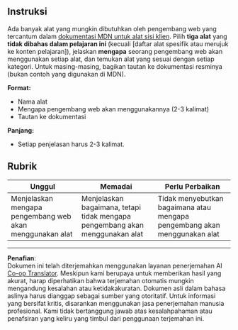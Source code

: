 <!--
CO_OP_TRANSLATOR_METADATA:
{
  "original_hash": "9e2f84e351a6fcb44bfc4066d98525f0",
  "translation_date": "2025-10-03T10:18:40+00:00",
  "source_file": "1-getting-started-lessons/1-intro-to-programming-languages/assignment.md",
  "language_code": "id"
}
-->
## Instruksi

Ada banyak alat yang mungkin dibutuhkan oleh pengembang web yang tercantum dalam [dokumentasi MDN untuk alat sisi klien](https://developer.mozilla.org/docs/Learn/Tools_and_testing/Understanding_client-side_tools/Overview). Pilih **tiga alat** yang **tidak dibahas dalam pelajaran ini** (kecuali [daftar alat spesifik atau merujuk ke konten pelajaran]), jelaskan **mengapa** seorang pengembang web akan menggunakan setiap alat, dan temukan alat yang sesuai dengan setiap kategori. Untuk masing-masing, bagikan tautan ke dokumentasi resminya (bukan contoh yang digunakan di MDN).

**Format:**  
- Nama alat  
- Mengapa pengembang web akan menggunakannya (2-3 kalimat)  
- Tautan ke dokumentasi

**Panjang:**  
- Setiap penjelasan harus 2-3 kalimat.

## Rubrik

Unggul | Memadai | Perlu Perbaikan
--- | --- | -- |
Menjelaskan mengapa pengembang web akan menggunakan alat | Menjelaskan bagaimana, tetapi tidak mengapa pengembang akan menggunakan alat | Tidak menyebutkan bagaimana atau mengapa pengembang akan menggunakan alat  |

---

**Penafian**:  
Dokumen ini telah diterjemahkan menggunakan layanan penerjemahan AI [Co-op Translator](https://github.com/Azure/co-op-translator). Meskipun kami berupaya untuk memberikan hasil yang akurat, harap diperhatikan bahwa terjemahan otomatis mungkin mengandung kesalahan atau ketidakakuratan. Dokumen asli dalam bahasa aslinya harus dianggap sebagai sumber yang otoritatif. Untuk informasi yang bersifat kritis, disarankan menggunakan jasa penerjemahan manusia profesional. Kami tidak bertanggung jawab atas kesalahpahaman atau penafsiran yang keliru yang timbul dari penggunaan terjemahan ini.